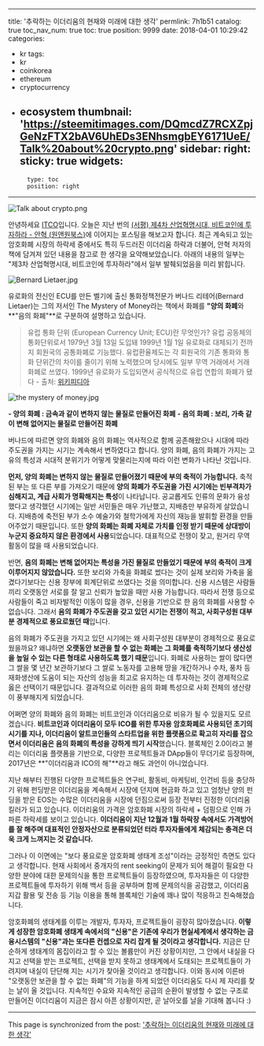 
---
title: '추락하는 이더리움의 현재와 미래에 대한 생각'
permlink: 7h1b51
catalog: true
toc_nav_num: true
toc: true
position: 9999
date: 2018-04-01 10:29:42
categories:
- kr
tags:
- kr
- coinkorea
- ethereum
- cryptocurrency
- ecosystem
thumbnail: 'https://steemitimages.com/DQmcdZ7RCXZpjGeNzFTX2bAV6UhEDs3ENhsmgbEY6171UeE/Talk%20about%20crypto.png'
sidebar:
    right:
        sticky: true
widgets:
    -
        type: toc
        position: right
---


![Talk about crypto.png](https://steemitimages.com/DQmcdZ7RCXZpjGeNzFTX2bAV6UhEDs3ENhsmgbEY6171UeE/Talk%20about%20crypto.png)

안녕하세요 [ITCO](https://steemit.com/@donekim)입니다. 오늘은 지난 번의 [(서평) 제4차 산업혁명시대, 비트코인에 투자하라 - 안혁 (원앤원북스)](https://steemit.com/kr/@donekim/4hvshi-4)에 이어지는 포스팅을 해보고자 합니다. 최근 계속되고 있는 암호화폐 시장의 하락세 중에서도 특히 두드러진 이더리움 하락과 더불어, 안혁 저자의 책에 담겨져 있던 내용을 참고로 한 생각을 요약해보았습니다. 아래의 내용의 일부는 "제3차 산업혁명시대, 비트코인에 투자하라"에서 일부 발췌되었음을 미리 밝힙니다. 

![Bernard Lietaer.jpg](https://steemitimages.com/DQmUxmpdHwnmZYMwZTRYRJve2RwD1bBcvNcAimU6r1BX64r/Bernard%20Lietaer.jpg)

유로화의 전신인 ECU를 만든 벨기에 출신 통화정책전문가 버나드 리테어(Bernard Lietaer)는 그의 저서인 The Mystery of Money라는 책에서 화폐를 **"양의 화폐**와 **"음의 화폐"**로 구분하여 설명하고 있습니다.

> 유럽 통화 단위 (European Currency Unit; ECU)란 무엇인가?
유럽 공동체의 통화단위로서 1979년 3월 13일 도입돼 1999년 1월 1일 유로화로 대체되기 전까지 회원국의 공통화폐로 기능했다. 유럽환율제도는 각 회원국의 기존 통화와 통화 단위간의 차이를 줄이기 위해 노력했으며 당시에도 일부 무역 거래에서 거래 화폐로 쓰였다. 1999년 유로화가 도입되면서 공식적으로 유럽 연합의 화폐가 됐다 - 출처: [위키피디아](https://ko.wikipedia.org/wiki/%EC%9C%A0%EB%9F%BD_%ED%86%B5%ED%99%94_%EB%8B%A8%EC%9C%84)

![the mystery of money.jpg](https://steemitimages.com/DQmaiVVffrrwN4TgipJdToacnZ9z4uYyTJhQGekF2heCD5k/the%20mystery%20of%20money.jpg)


**- 양의 화폐 : 금속과 같이 변하지 않는 물질로 만들어진 화폐**
**- 음의 화폐 : 보리, 가축 같이 변해 없어지는 물질로 만들어진 화폐**

버나드에 따르면 양의 화폐와 음의 화폐는 역사적으로 함께 공존해왔으나 시대에 따라 주도권을 가지는 시기는 계속해서 변하였다고 합니다. 양의 화폐, 음의 화폐가 가지는 고유의 특성과 시대적 분위기가 어떻게 맞물리는지에 따라 이런 변화가 나타난 것입니다.

**먼저, 양의 화폐는 변하지 않는 물질로 만들어졌기 때문에 부의 축적이 가능합니다.** 축적된 부는 또 다른 부를 가져오기 때문에 **양의 화폐가 주도권을 가진 시기에는 빈부격차가 심해지고, 계급 사회가 명확해지는 특성**이 나타납니다. 공교롭게도 인류의 문화가 융성했다고 생각했던 시기에는 일반 서민들은 매우 가난했고, 지배층만 부유하게 살았습니다. 지배층에 축전된 부가 소수 예술가와 철학가에게 자신의 재능을 발휘할 환경을 만들어주었기 때문입니다. 또한 **양의 화폐는 화폐 자체로 가치를 인정 받기 때문에 상대방이 누군지 중요하지 않은 환경에서 사용**되었습니다. 대표적으로 전쟁이 잦고, 원거리 무역 활동이 많을 때 사용되었습니다.

반면, **음의 화폐는 변해 없어지는 특성을 가진 물질로 만들었기 때문에 부의 축적이 크게 이루어지지 않았습니다.** 또한 보리와 가축을 화폐로 썼다는 것이 실제 보리와 가축을 옮겼다기보다는 신용 장부에 회계단위로 쓰였다는 것을 의미합니다. 신용 시스템은 사람들끼리 오랫동안 서로를 잘 알고 신뢰가 높았을 때만 사용 가능합니다. 따라서 전쟁 등으로 사람들이 죽고 비자발적인 이동이 많을 경우, 신용을 기반으로 한 음의 화폐를 사용할 수 없습니다. 그래서 **음의 화폐가 주도권을 갖고 있던 시기는 전쟁이 적고, 사회구성원 대부분 경제적으로 풍요로웠던 때**입니다.

음의 화폐가 주도권을 가지고 있던 시기에는 왜 사회구성원 대부분이 경제적으로 풍요로웠을까요? 왜냐하면 **오랫동안 보관을 할 수 없는 화폐는 그 화폐를 축적하기보다 생산성을 높일 수 있는 다른 형태로 사용하도록 했기 때문**입니다. 화폐로 사용하는 쌀이 많다면 그 쌀을 몇 년간 보관하기보다 그 쌀로 노동자를 고용해 땅을 개간하거나 수차, 풍차 등 재화생산에 도움이 되는 자산의 성능을 최고로 유지하는 데 투자하는 것이 경제적으로 옳은 선택이기 때문입니다. 결과적으로 이러한 음의 화폐 특성으로 사회 전체의 생산량이 풍부해지게 되었습니다.

어쩌면 양의 화폐와 음의 화폐는 비트코인과 이더리움으로 비유가 될 수 있을지도 모르겠습니다. **비트코인과 이더리움이 모두 ICO를 위한 투자용 암호화폐로 사용되던 초기의 시기를 지나, 이더리움이 알트코인들의 스타트업을 위한 플랫폼으로 확고히 자리를 잡으면서 이더리움은 음의 화폐의 특성을 강하게 띄기 시작**했습니다. 블록체인 2.0이라고 불리는 이더리움 플랫폼을 기반으로, 다양한 프로젝트들과 DApp들이 무더기로 등장하며, 2017년은 **"이더리움과 ICO의 해"**라고 해도 과언이 아니었습니다.  

지난 해부터 진행된 다양한 프로젝트들은 연구비, 활동비, 마케팅비, 인건비 등을 충당하기 위해 펀딩받은 이더리움을 계속해서 시장에 던지며 현금화 하고 있고 엄청난 양의 펀딩을 받은 EOS는 수많은 이더리움을 시장에 던짐으로써 등장 전부터 진정한 이더리움 킬러가 되고 있습니다. 이더리움의 가격은 암호화폐 시장의 하락세 + 덤핑으로 인해 가파른 하락세를 보이고 있습니다. **이더리움이 지난 12월과 1월 하락장 속에서도 가격방어를 잘 해주며 대표적인 안정자산으로 분류되었던 터라 투자자들에게 체감되는 충격은 더욱 크게 느껴지는 것 같습니다.**

그러나 이 이면에는 "보다 풍요로운 암호화폐 생태계 조성"이라는 긍정적인 측면도 있다고 생각합니다. 현재 사회에서 중개자의  rent seeking이 문제가 되어 해결이 필요한 다양한 분야에 대한 문제의식을 통한 프로젝트들이 등장하였으며, 투자자들은 이 다양한 프로젝트들에 투자하기 위해 백서 등을 공부하며 함께 문제의식을 공감했고, 이더리움 지갑 활용 및 전송 등 기능 이용을 통해 블록체인 기술에 꽤나 많이 적응하고 친숙해졌습니다.

암호화폐의 생태계를 이루는 개발자, 투자자, 프로젝트들이 굉장히 많아졌습니다. **이렇게 성장한 암호화폐 생태계 속에서의 "신용"은 기존에 우리가 현실세계에서 생각하는 금융시스템의 "신용"과는 또다른 컨셉으로 자리 잡게 될 것이라고 생각합니다.** 지금은 단순하게 생태계의 몸집이라고 할 수 있는 볼륨만이 커진 상황이지만, 그 안에서 내실을 다지고 선택을 받는 프로젝트, 선택을 받지 못하고 생태계에서 도태되는 프로젝트들이 가려지며 내실이 단단해 지는 시기가 찾아올 것이라고 생각합니다. 이와 동시에 이른바 "오랫동안 보관을 할 수 없는 화폐"의 기능을 하게 되었던 이더리움도 다시 제 자리를 찾는 날이 올 것입니다. 지속적인 수요와 지속적인 공급의 순환이 발생할 수 없는 구조로 만들어진 이더리움이 지금은 잠시 아픈 상황이지만, 곧 날아오를 날을 기대해 봅니다 :)

- - -

This page is synchronized from the post: ['추락하는 이더리움의 현재와 미래에 대한 생각'](https://steemit.com/@donekim/7h1b51)
